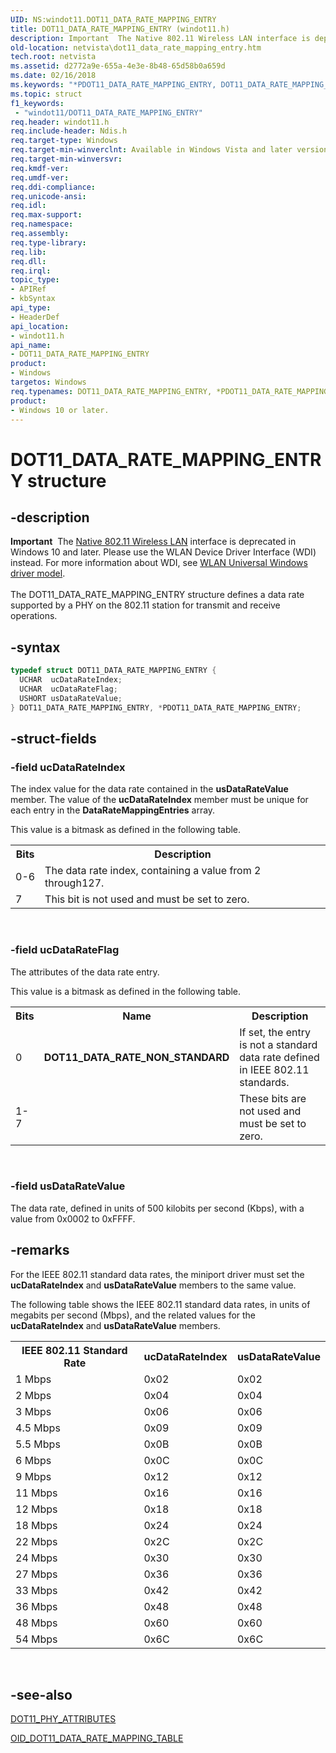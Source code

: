 ```yaml
---
UID: NS:windot11.DOT11_DATA_RATE_MAPPING_ENTRY
title: DOT11_DATA_RATE_MAPPING_ENTRY (windot11.h)
description: Important  The Native 802.11 Wireless LAN interface is deprecated in Windows 10 and later.
old-location: netvista\dot11_data_rate_mapping_entry.htm
tech.root: netvista
ms.assetid: d2772a9e-655a-4e3e-8b48-65d58b0a659d
ms.date: 02/16/2018
ms.keywords: "*PDOT11_DATA_RATE_MAPPING_ENTRY, DOT11_DATA_RATE_MAPPING_ENTRY, DOT11_DATA_RATE_MAPPING_ENTRY structure [Network Drivers Starting with Windows Vista], Native_802.11_data_types_465aabe5-c790-4e3d-ae63-3313dd487eb5.xml, PDOT11_DATA_RATE_MAPPING_ENTRY, PDOT11_DATA_RATE_MAPPING_ENTRY structure pointer [Network Drivers Starting with Windows Vista], netvista.dot11_data_rate_mapping_entry, windot11/DOT11_DATA_RATE_MAPPING_ENTRY, windot11/PDOT11_DATA_RATE_MAPPING_ENTRY"
ms.topic: struct
f1_keywords:
 - "windot11/DOT11_DATA_RATE_MAPPING_ENTRY"
req.header: windot11.h
req.include-header: Ndis.h
req.target-type: Windows
req.target-min-winverclnt: Available in Windows Vista and later versions of the Windows operating   systems.
req.target-min-winversvr:
req.kmdf-ver:
req.umdf-ver:
req.ddi-compliance:
req.unicode-ansi:
req.idl:
req.max-support:
req.namespace:
req.assembly:
req.type-library:
req.lib:
req.dll:
req.irql:
topic_type:
- APIRef
- kbSyntax
api_type:
- HeaderDef
api_location:
- windot11.h
api_name:
- DOT11_DATA_RATE_MAPPING_ENTRY
product:
- Windows
targetos: Windows
req.typenames: DOT11_DATA_RATE_MAPPING_ENTRY, *PDOT11_DATA_RATE_MAPPING_ENTRY
product:
- Windows 10 or later.
---
```


# DOT11_DATA_RATE_MAPPING_ENTRY structure


## -description


<div class="alert"><b>Important</b>  The <a href="https://docs.microsoft.com/previous-versions/windows/hardware/wireless/ff560689(v=vs.85)">Native 802.11 Wireless LAN</a> interface is deprecated in Windows 10 and later. Please use the WLAN Device Driver Interface (WDI) instead. For more information about WDI, see <a href="https://docs.microsoft.com/windows-hardware/drivers/network/wifi-universal-driver-model">WLAN Universal Windows driver model</a>.</div><div> </div>The DOT11_DATA_RATE_MAPPING_ENTRY structure defines a data rate supported by a PHY on the 802.11
  station for transmit and receive operations.


## -syntax


```cpp
typedef struct DOT11_DATA_RATE_MAPPING_ENTRY {
  UCHAR  ucDataRateIndex;
  UCHAR  ucDataRateFlag;
  USHORT usDataRateValue;
} DOT11_DATA_RATE_MAPPING_ENTRY, *PDOT11_DATA_RATE_MAPPING_ENTRY;
```


## -struct-fields




### -field ucDataRateIndex

The index value for the data rate contained in the
     <b>usDataRateValue</b> member. The value of the
     <b>ucDataRateIndex</b> member must be unique for each entry in the
     <b>DataRateMappingEntries</b> array.


This value is a bitmask as defined in the following table.

<table>
<tr>
<th>Bits</th>
<th>Description</th>
</tr>
<tr>
<td>
0-6

</td>
<td>
The data rate index, containing a value from 2 through127.

</td>
</tr>
<tr>
<td>
7

</td>
<td>
This bit is not used and must be set to zero.

</td>
</tr>
</table>
 


### -field ucDataRateFlag

The attributes of the data rate entry.


This value is a bitmask as defined in the following table.

<table>
<tr>
<th>Bits</th>
<th>Name</th>
<th>Description</th>
</tr>
<tr>
<td>
0

</td>
<td>
<b>DOT11_DATA_RATE_NON_STANDARD</b>

</td>
<td>
If set, the entry is not a standard data rate defined in IEEE 802.11 standards.

</td>
</tr>
<tr>
<td>
1-7

</td>
<td></td>
<td>
These bits are not used and must be set to zero.

</td>
</tr>
</table>
 


### -field usDataRateValue

The data rate, defined in units of 500 kilobits per second (Kbps), with a value from 0x0002 to
     0xFFFF.


## -remarks



For the IEEE 802.11 standard data rates, the miniport driver must set the
    <b>ucDataRateIndex</b> and
    <b>usDataRateValue</b> members to the same value.

The following table shows the IEEE 802.11 standard data rates, in units of megabits per second (Mbps),
    and the related values for the
    <b>ucDataRateIndex</b> and
    <b>usDataRateValue</b> members.

<table>
<tr>
<th>IEEE 802.11 Standard Rate</th>
<th>ucDataRateIndex</th>
<th>usDataRateValue</th>
</tr>
<tr>
<td>
1 Mbps

</td>
<td>
0x02

</td>
<td>
0x02

</td>
</tr>
<tr>
<td>
2 Mbps

</td>
<td>
0x04

</td>
<td>
0x04

</td>
</tr>
<tr>
<td>
3 Mbps

</td>
<td>
0x06

</td>
<td>
0x06

</td>
</tr>
<tr>
<td>
4.5 Mbps

</td>
<td>
0x09

</td>
<td>
0x09

</td>
</tr>
<tr>
<td>
5.5 Mbps

</td>
<td>
0x0B

</td>
<td>
0x0B

</td>
</tr>
<tr>
<td>
6 Mbps

</td>
<td>
0x0C

</td>
<td>
0x0C

</td>
</tr>
<tr>
<td>
9 Mbps

</td>
<td>
0x12

</td>
<td>
0x12

</td>
</tr>
<tr>
<td>
11 Mbps

</td>
<td>
0x16

</td>
<td>
0x16

</td>
</tr>
<tr>
<td>
12 Mbps

</td>
<td>
0x18

</td>
<td>
0x18

</td>
</tr>
<tr>
<td>
18 Mbps

</td>
<td>
0x24

</td>
<td>
0x24

</td>
</tr>
<tr>
<td>
22 Mbps

</td>
<td>
0x2C

</td>
<td>
0x2C

</td>
</tr>
<tr>
<td>
24 Mbps

</td>
<td>
0x30

</td>
<td>
0x30

</td>
</tr>
<tr>
<td>
27 Mbps

</td>
<td>
0x36

</td>
<td>
0x36

</td>
</tr>
<tr>
<td>
33 Mbps

</td>
<td>
0x42

</td>
<td>
0x42

</td>
</tr>
<tr>
<td>
36 Mbps

</td>
<td>
0x48

</td>
<td>
0x48

</td>
</tr>
<tr>
<td>
48 Mbps

</td>
<td>
0x60

</td>
<td>
0x60

</td>
</tr>
<tr>
<td>
54 Mbps

</td>
<td>
0x6C

</td>
<td>
0x6C

</td>
</tr>
</table>
 




## -see-also

<a href="..\windot11\ns-windot11-dot11_phy_attributes.md">DOT11_PHY_ATTRIBUTES</a>



<a href="https://docs.microsoft.com/windows-hardware/drivers/network/oid-dot11-data-rate-mapping-table">
   OID_DOT11_DATA_RATE_MAPPING_TABLE</a>



 

 


